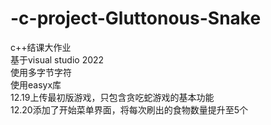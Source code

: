 # -c-project-Gluttonous-Snake
c++结课大作业  
基于visual studio 2022  
使用多字节字符  
使用easyx库  
12.19上传最初版游戏，只包含贪吃蛇游戏的基本功能  
12.20添加了开始菜单界面，将每次刷出的食物数量提升至5个
